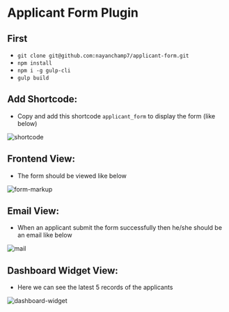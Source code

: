 # Applicant Form Plugin

## First
-  `git clone git@github.com:nayanchamp7/applicant-form.git`
- `npm install`
- `npm i -g gulp-cli`
- `gulp build`

## Add Shortcode:

- Copy and add this shortcode `applicant_form` to display the form (like below)

![shortcode](https://github.com/nayanchamp7/applicant-form/assets/43903460/b1f70065-29fa-44ab-8e2c-f2c34089872f)

## Frontend View:

- The form should be viewed like below

![form-markup](https://github.com/nayanchamp7/applicant-form/assets/43903460/dd3ca259-9d22-4b45-af0d-3c0ee20df046)

## Email View:

- When an applicant submit the form successfully then he/she should be an email like below

![mail](https://github.com/nayanchamp7/applicant-form/assets/43903460/a223e176-334c-402d-b36f-3520e71e6667)

## Dashboard Widget View:

- Here we can see the latest 5 records of the applicants

![dashboard-widget](https://github.com/nayanchamp7/applicant-form/assets/43903460/d640522b-af8b-43b8-bd36-b76ab7f2e5b3)
